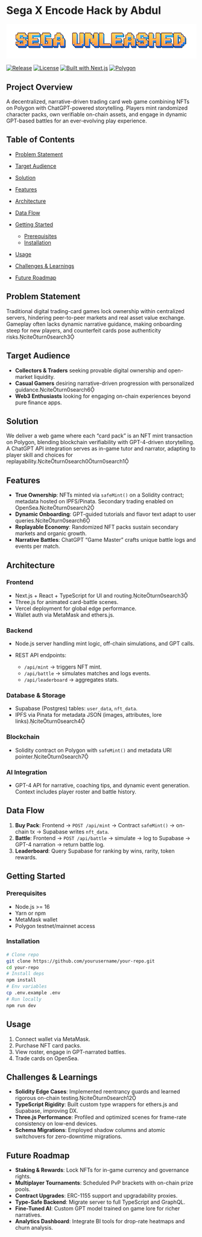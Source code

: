 # Sega X Encode Hack by Abdul
![SEGA Unleashed Demo](./SEGA-UNLEASHED-gif.gif)
<!-- Badges -->

[![Release](https://img.shields.io/badge/release-v1.0.0-blue.svg)](https://github.com/yourusername/your-repo/releases) [![License](https://img.shields.io/badge/license-MIT-green.svg)](LICENSE) [![Built with Next.js](https://img.shields.io/badge/built%20with-Next.js-black?logo=next.js)](https://nextjs.org/) [![Polygon](https://img.shields.io/badge/blockchain-Polygon-purple)](https://polygon.technology/)

## Project Overview

A decentralized, narrative-driven trading card web game combining NFTs on Polygon with ChatGPT-powered storytelling. Players mint randomized character packs, own verifiable on-chain assets, and engage in dynamic GPT-based battles for an ever-evolving play experience.

## Table of Contents

* [Problem Statement](#problem-statement)
* [Target Audience](#target-audience)
* [Solution](#solution)
* [Features](#features)
* [Architecture](#architecture)
* [Data Flow](#data-flow)
* [Getting Started](#getting-started)

  * [Prerequisites](#prerequisites)
  * [Installation](#installation)
* [Usage](#usage)
* [Challenges & Learnings](#challenges--learnings)
* [Future Roadmap](#future-roadmap)


## Problem Statement

Traditional digital trading-card games lock ownership within centralized servers, hindering peer-to-peer markets and real asset value exchange. Gameplay often lacks dynamic narrative guidance, making onboarding steep for new players, and counterfeit cards pose authenticity risks.citeturn0search3

## Target Audience

* **Collectors & Traders** seeking provable digital ownership and open-market liquidity.
* **Casual Gamers** desiring narrative-driven progression with personalized guidance.citeturn0search6
* **Web3 Enthusiasts** looking for engaging on-chain experiences beyond pure finance apps.

## Solution

We deliver a web game where each “card pack” is an NFT mint transaction on Polygon, blending blockchain verifiability with GPT-4-driven storytelling. A ChatGPT API integration serves as in-game tutor and narrator, adapting to player skill and choices for replayability.citeturn0search0turn0search1

## Features

* **True Ownership**: NFTs minted via `safeMint()` on a Solidity contract; metadata hosted on IPFS/Pinata. Secondary trading enabled on OpenSea.citeturn0search2
* **Dynamic Onboarding**: GPT-guided tutorials and flavor text adapt to user queries.citeturn0search6
* **Replayable Economy**: Randomized NFT packs sustain secondary markets and organic growth.
* **Narrative Battles**: ChatGPT “Game Master” crafts unique battle logs and events per match.

## Architecture

### Frontend

* Next.js + React + TypeScript for UI and routing.citeturn0search3
* Three.js for animated card-battle scenes.
* Vercel deployment for global edge performance.
* Wallet auth via MetaMask and ethers.js.

### Backend

* Node.js server handling mint logic, off-chain simulations, and GPT calls.
* REST API endpoints:

  * `/api/mint` → triggers NFT mint.
  * `/api/battle` → simulates matches and logs events.
  * `/api/leaderboard` → aggregates stats.

### Database & Storage

* Supabase (Postgres) tables: `user_data`, `nft_data`.
* IPFS via Pinata for metadata JSON (images, attributes, lore links).citeturn0search4

### Blockchain

* Solidity contract on Polygon with `safeMint()` and metadata URI pointer.citeturn0search7

### AI Integration

* GPT-4 API for narrative, coaching tips, and dynamic event generation. Context includes player roster and battle history.

## Data Flow

1. **Buy Pack**: Frontend → `POST /api/mint` → Contract `safeMint()` → on-chain tx → Supabase writes `nft_data`.
2. **Battle**: Frontend → `POST /api/battle` → simulate → log to Supabase → GPT-4 narration → return battle log.
3. **Leaderboard**: Query Supabase for ranking by wins, rarity, token rewards.

## Getting Started

### Prerequisites

* Node.js >= 16
* Yarn or npm
* MetaMask wallet
* Polygon testnet/mainnet access

### Installation

```bash
# Clone repo
git clone https://github.com/yourusername/your-repo.git
cd your-repo
# Install deps
npm install
# Env variables
cp .env.example .env
# Run locally
npm run dev
```

## Usage

1. Connect wallet via MetaMask.
2. Purchase NFT card packs.
3. View roster, engage in GPT-narrated battles.
4. Trade cards on OpenSea.

## Challenges & Learnings

* **Solidity Edge Cases**: Implemented reentrancy guards and learned rigorous on-chain testing.citeturn0search12
* **TypeScript Rigidity**: Built custom type wrappers for ethers.js and Supabase, improving DX.
* **Three.js Performance**: Profiled and optimized scenes for frame-rate consistency on low-end devices.
* **Schema Migrations**: Employed shadow columns and atomic switchovers for zero-downtime migrations.

## Future Roadmap

* **Staking & Rewards**: Lock NFTs for in-game currency and governance rights.
* **Multiplayer Tournaments**: Scheduled PvP brackets with on-chain prize pools.
* **Contract Upgrades**: ERC-1155 support and upgradability proxies.
* **Type-Safe Backend**: Migrate server to full TypeScript and GraphQL.
* **Fine-Tuned AI**: Custom GPT model trained on game lore for richer narratives.
* **Analytics Dashboard**: Integrate BI tools for drop-rate heatmaps and churn analysis.

